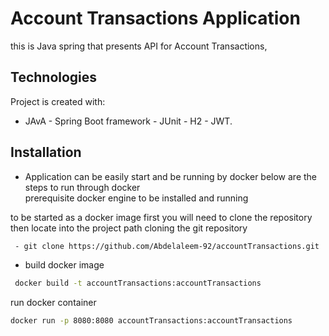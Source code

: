 # Account Transactions Application

this is Java spring that presents API for Account Transactions, 

## Technologies
Project is created with:
* JAvA - Spring Boot framework - JUnit - H2 - JWT.


## Installation 

* Application can be easily start and be running by docker 
below are the steps to run through docker   
prerequisite  docker engine to be installed and running

to be started as a docker image 
first you will need to clone the repository then locate into the project path 
cloning the git repository
```bash
 - git clone https://github.com/Abdelaleem-92/accountTransactions.git   
``` 

* build docker image
```bash
 docker build -t accountTransactions:accountTransactions
``` 

run docker container 
```bash
docker run -p 8080:8080 accountTransactions:accountTransactions
``` 
